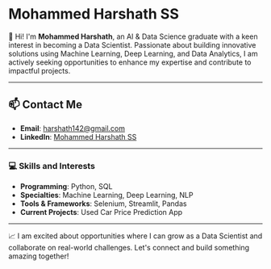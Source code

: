 # Mohammed Harshath SS

👋 Hi! I'm **Mohammed Harshath**, an AI & Data Science graduate with a keen interest in becoming a Data Scientist. Passionate about building innovative solutions using Machine Learning, Deep Learning, and Data Analytics, I am actively seeking opportunities to enhance my expertise and contribute to impactful projects.

---

## 📫 Contact Me

- **Email**: [harshath142@gmail.com](mailto:harshath142@gmail.com)  
- **LinkedIn**: [Mohammed Harshath SS](https://www.linkedin.com/in/mohammed-harshath-ss-a68435208/)

---

### 💻 Skills and Interests

- **Programming**: Python, SQL  
- **Specialties**: Machine Learning, Deep Learning, NLP  
- **Tools & Frameworks**: Selenium, Streamlit, Pandas  
- **Current Projects**: Used Car Price Prediction App  

---

📈 I am excited about opportunities where I can grow as a Data Scientist and collaborate on real-world challenges. Let's connect and build something amazing together!
